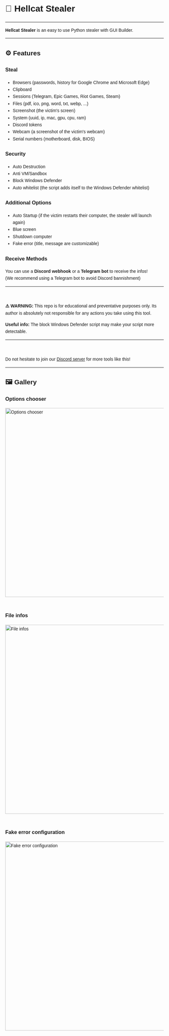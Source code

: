 <!DOCTYPE html>
<html lang="en">
<head>
  <meta charset="UTF-8">
  <title>🐍 Hellcat Stealer</title>
</head>
<body style="font-family: Arial, sans-serif; line-height: 1.6;">

  <h1>🐍 Hellcat Stealer</h1>
  <hr>

  <p><strong>Hellcat Stealer</strong> is an easy to use Python stealer with GUI Builder.</p>

  <hr>

  <h2>⚙️ Features</h2>

  <h3><strong>Steal</strong></h3>
  <ul>
    <li>Browsers (passwords, history for Google Chrome and Microsoft Edge)</li>
    <li>Clipboard</li>
    <li>Sessions (Telegram, Epic Games, Riot Games, Steam)</li>
    <li>Files (pdf, ico, png, word, txt, webp, ...)</li>
    <li>Screenshot (the victim's screen)</li>
    <li>System (uuid, ip, mac, gpu, cpu, ram)</li>
    <li>Discord tokens</li>
    <li>Webcam (a screenshot of the victim's webcam)</li>
    <li>Serial numbers (motherboard, disk, BIOS)</li>
  </ul>

  <h3><strong>Security</strong></h3>
  <ul>
    <li>Auto Destruction</li>
    <li>Anti VM/Sandbox</li>
    <li>Block Windows Defender</li>
    <li>Auto whitelist (the script adds itself to the Windows Defender whitelist)</li>
  </ul>

  <h3><strong>Additional Options</strong></h3>
  <ul>
    <li>Auto Startup (if the victim restarts their computer, the stealer will launch again)</li>
    <li>Blue screen</li>
    <li>Shutdown computer</li>
    <li>Fake error (title, message are customizable)</li>
  </ul>

  <h3><strong>Receive Methods</strong></h3>
  <p>You can use a <strong>Discord webhook</strong> or a <strong>Telegram bot</strong> to receive the infos!<br>
  (We recommend using a Telegram bot to avoid Discord bannishment)</p>

  <hr><br>

  <p><strong>⚠️ WARNING:</strong> This repo is for educational and preventative purposes only. Its author is absolutely not responsible for any actions you take using this tool.</p>

  <p><strong>Useful info:</strong> The block Windows Defender script may make your script more detectable.</p>

  <hr><br>

  <p>Do not hesitate to join our 
    <a href="https://discord.gg/fHmVSHEN" target="_blank">Discord server</a> 
    for more tools like this!
  </p>

  <hr>

  <h2>🖼️ Gallery</h2>

  <h3>Options chooser</h3>
  <img src="https://github.com/user-attachments/assets/aace2ce5-f54b-472e-82a7-3ef01b100760" alt="Options chooser" width="600"><br><br>

  <h3>File infos</h3>
  <img src="https://github.com/user-attachments/assets/42d10c31-8515-4e07-a6ed-4d9f46a18b9e" alt="File infos" width="600"><br><br>

  <h3>Fake error configuration</h3>
  <img src="https://github.com/user-attachments/assets/e37d980f-81a7-48db-9a33-0018653797e0" alt="Fake error configuration" width="600"><br><br>

</body>
</html>
